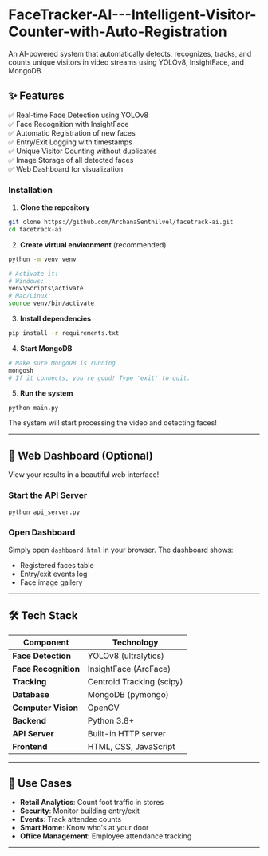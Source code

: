# FaceTracker-AI---Intelligent-Visitor-Counter-with-Auto-Registration
An AI-powered system that automatically detects, recognizes, tracks, and counts unique visitors in video streams using YOLOv8, InsightFace, and MongoDB.

## ✨ Features

✅ Real-time Face Detection using YOLOv8  
✅ Face Recognition with InsightFace    
✅ Automatic Registration of new faces             
✅ Entry/Exit Logging with timestamps                
✅ Unique Visitor Counting without duplicates       
✅ Image Storage of all detected faces    
✅ Web Dashboard for visualization

### Installation

1. **Clone the repository**
```bash
git clone https://github.com/ArchanaSenthilvel/facetrack-ai.git
cd facetrack-ai
```

2. **Create virtual environment** (recommended)
```bash
python -m venv venv

# Activate it:
# Windows:
venv\Scripts\activate
# Mac/Linux:
source venv/bin/activate
```

3. **Install dependencies**
```bash
pip install -r requirements.txt
```

4. **Start MongoDB**
```bash
# Make sure MongoDB is running
mongosh
# If it connects, you're good! Type 'exit' to quit.
```

5. **Run the system**
```bash
python main.py
```

The system will start processing the video and detecting faces!

---

## 🎨 Web Dashboard (Optional)

View your results in a beautiful web interface!

### Start the API Server
```bash
python api_server.py
```

### Open Dashboard

Simply open `dashboard.html` in your browser. The dashboard shows:
- Registered faces table
- Entry/exit events log
- Face image gallery

---
## 🛠️ Tech Stack

| Component | Technology |
|-----------|------------|
| **Face Detection** | YOLOv8 (ultralytics) |
| **Face Recognition** | InsightFace (ArcFace) |
| **Tracking** | Centroid Tracking (scipy) |
| **Database** | MongoDB (pymongo) |
| **Computer Vision** | OpenCV |
| **Backend** | Python 3.8+ |
| **API Server** | Built-in HTTP server |
| **Frontend** | HTML, CSS, JavaScript |

---
## 🎯 Use Cases

- **Retail Analytics**: Count foot traffic in stores
- **Security**: Monitor building entry/exit
- **Events**: Track attendee counts
- **Smart Home**: Know who's at your door
- **Office Management**: Employee attendance tracking

---

